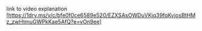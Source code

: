 link to video explanation [https://1drv.ms/v/c/bfe0f0ce6589e520/EZXSAsOWDuVKjq39fqKvjosBtHMz_zwHtmuGWPkKae5AfQ?e=vOn9ee]
